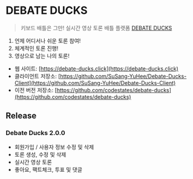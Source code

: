 # DEBATE DUCKS

> 키보드 배틀은 그만! 실시간 영상 토론 배틀 플랫폼 [DEBATE DUCKS](https://debate-ducks.click)

1. 언제 어디서나 쉬운 토론 참여!
2. 체계적인 토론 진행!
3. 영상으로 남는 나의 토론!

- 웹 사이트: [https://debate-ducks.click](https://debate-ducks.click)
- 클라이언트 저장소: [https://github.com/SuSang-YuHee/Debate-Ducks-Client](https://github.com/SuSang-YuHee/Debate-Ducks-Client)
- 이전 버전 저장소: [https://github.com/codestates/debate-ducks](https://github.com/codestates/debate-ducks)

## Release

### Debate Ducks 2.0.0

- 회원가입 / 사용자 정보 수정 및 삭제
- 토론 생성, 수정 및 삭제
- 실시간 영상 토론
- 좋아요, 팩트체크, 투표 및 댓글
